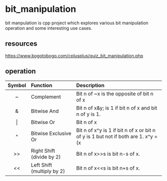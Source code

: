# bit_manipulation
bit manpulation is cpp project which explores various bit manipulation operation and some interesting use cases.

## resources ##
https://www.bogotobogo.com/cplusplus/quiz_bit_manipulation.php

## operation ##

|Symbol	        | Function	                | Description |
|  :---:        | :---                      | :--- |
| ~	            | Complement	            | Bit n of ~x is the opposite of bit n of x |
| &	            | Bitwise And	            | Bit n of x&y; is 1 if bit n of x and bit n of y is 1. |
| \|	        | Bitwise Or	            | Bit n of x|y is 1 if bit n of x or bit n of y is 1. |
| ^	            | Bitwise Exclusive Or	    | Bit n of x^y is 1 if bit n of x or bit n of y is 1 but not if both are 1. x^y = (x|y) & !(x&y;) : either x or y but not both |
| >>            | Right Shift (divide by 2) | Bit n of x>>s is bit n-s of x. |
| <<            | Left Shift (multiply by 2)    | Bit n of x<<s is bit n+s of x. |
